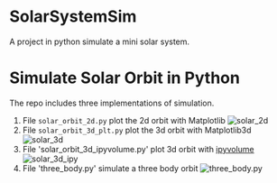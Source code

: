 # SolarSystemSim
A project in python simulate a mini solar system.
# Simulate Solar Orbit in Python

The repo includes three implementations of simulation.

1. File `solar_orbit_2d.py` plot the 2d orbit with Matplotlib
![solar_2d](/sample_gifs/solar_orbit_2d.gif)
1. File `solar_orbit_3d_plt.py` plot the 3d orbit with Matplotlib3d
![solar_3d](sample_gifs/solar_orbit_3d_plt.gif)
1. File 'solar_orbit_3d_ipyvolume.py' plot 3d orbit with [ipyvolume](https://ipyvolume.readthedocs.io/en/latest/index.html)
![solar_3d_ipy](sample_gifs/solar_3d_ipyvolume.gif)
1. File 'three_body.py' simulate a three body orbit
![three_body.py](sample_gifs/three_body_2.gif)
